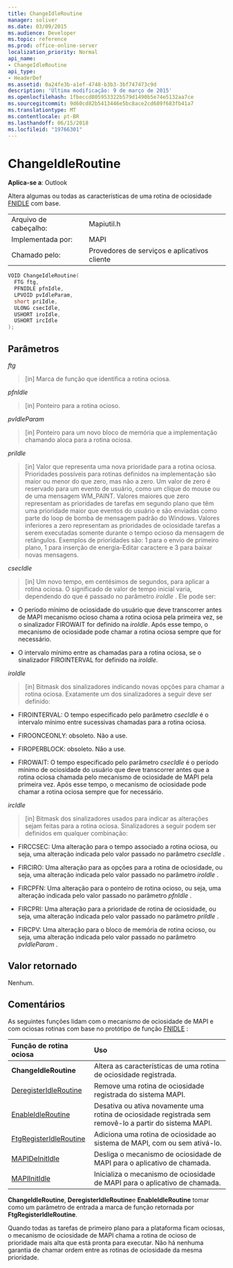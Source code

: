 ```yaml
---
title: ChangeIdleRoutine
manager: soliver
ms.date: 03/09/2015
ms.audience: Developer
ms.topic: reference
ms.prod: office-online-server
localization_priority: Normal
api_name:
- ChangeIdleRoutine
api_type:
- HeaderDef
ms.assetid: 0a24fe3b-a1ef-4748-b3b3-3bf747473c9d
description: 'Última modificação: 9 de março de 2015'
ms.openlocfilehash: 1fbeccd805953322b579d1490b5e74e5132aa7ce
ms.sourcegitcommit: 9d60cd82b5413446e5bc8ace2cd689f683fb41a7
ms.translationtype: MT
ms.contentlocale: pt-BR
ms.lasthandoff: 06/15/2018
ms.locfileid: "19766301"
---
```

# <a name="changeidleroutine"></a>ChangeIdleRoutine

**Aplica-se a**: Outlook 
  
Altera algumas ou todas as características de uma rotina de ociosidade [FNIDLE](fnidle.md) com base. 
  
|||
|:-----|:-----|
|Arquivo de cabeçalho:  <br/> |Mapiutil.h  <br/> |
|Implementada por:  <br/> |MAPI  <br/> |
|Chamado pelo:  <br/> |Provedores de serviços e aplicativos cliente  <br/> |
   
```cpp
VOID ChangeIdleRoutine(
  FTG ftg,
  PFNIDLE pfnIdle,
  LPVOID pvIdleParam,
  short priIdle,
  ULONG csecIdle,
  USHORT iroIdle,
  USHORT ircIdle
);
```

## <a name="parameters"></a>Parâmetros

_ftg_
  
> [in] Marca de função que identifica a rotina ociosa. 
    
_pfnIdle_
  
> [in] Ponteiro para a rotina ocioso. 
    
_pvIdleParam_
  
> [in] Ponteiro para um novo bloco de memória que a implementação chamando aloca para a rotina ociosa. 
    
_priIdle_
  
> [in] Valor que representa uma nova prioridade para a rotina ociosa. Prioridades possíveis para rotinas definidos na implementação são maior ou menor do que zero, mas não a zero. Um valor de zero é reservado para um evento de usuário, como um clique do mouse ou de uma mensagem WM_PAINT. Valores maiores que zero representam as prioridades de tarefas em segundo plano que têm uma prioridade maior que eventos do usuário e são enviadas como parte do loop de bomba de mensagem padrão do Windows. Valores inferiores a zero representam as prioridades de ociosidade tarefas a serem executadas somente durante o tempo ocioso da mensagem de retângulos. Exemplos de prioridades são: 1 para o envio de primeiro plano, 1 para inserção de energia-Editar caractere e 3 para baixar novas mensagens.
    
_csecIdle_
  
> [in] Um novo tempo, em centésimos de segundos, para aplicar a rotina ociosa. O significado de valor de tempo inicial varia, dependendo do que é passado no parâmetro _iroIdle_ . Ele pode ser: 
    
  - O período mínimo de ociosidade do usuário que deve transcorrer antes de MAPI mecanismo ocioso chama a rotina ociosa pela primeira vez, se o sinalizador FIROWAIT for definido na _iroIdle_. Após esse tempo, o mecanismo de ociosidade pode chamar a rotina ociosa sempre que for necessário. 
    
  - O intervalo mínimo entre as chamadas para a rotina ociosa, se o sinalizador FIROINTERVAL for definido na _iroIdle_. 
    
_iroIdle_
  
> [in] Bitmask dos sinalizadores indicando novas opções para chamar a rotina ociosa. Exatamente um dos sinalizadores a seguir deve ser definido:
    
  - FIROINTERVAL: O tempo especificado pelo parâmetro _csecIdle_ é o intervalo mínimo entre sucessivas chamadas para a rotina ociosa. 
      
  - FIROONCEONLY: obsoleto. Não a use. 
      
  - FIROPERBLOCK: obsoleto. Não a use. 
      
  - FIROWAIT: O tempo especificado pelo parâmetro _csecIdle_ é o período mínimo de ociosidade do usuário que deve transcorrer antes que a rotina ociosa chamada pelo mecanismo de ociosidade de MAPI pela primeira vez. Após esse tempo, o mecanismo de ociosidade pode chamar a rotina ociosa sempre que for necessário. 
    
_ircIdle_
  
> [in] Bitmask dos sinalizadores usados para indicar as alterações sejam feitas para a rotina ociosa. Sinalizadores a seguir podem ser definidos em qualquer combinação:
    
  - FIRCCSEC: Uma alteração para o tempo associado a rotina ociosa, ou seja, uma alteração indicada pelo valor passado no parâmetro _csecIdle_ . 
      
  - FIRCIRO: Uma alteração para as opções para a rotina de ociosidade, ou seja, uma alteração indicada pelo valor passado no parâmetro _iroIdle_ . 
      
  - FIRCPFN: Uma alteração para o ponteiro de rotina ocioso, ou seja, uma alteração indicada pelo valor passado no parâmetro _pfnIdle_ . 
      
  - FIRCPRI: Uma alteração para a prioridade de rotina de ociosidade, ou seja, uma alteração indicada pelo valor passado no parâmetro _priIdle_ . 
      
  - FIRCPV: Uma alteração para o bloco de memória de rotina ocioso, ou seja, uma alteração indicada pelo valor passado no parâmetro _pvIdleParam_ . 
    
## <a name="return-value"></a>Valor retornado

Nenhum.
  
## <a name="remarks"></a>Comentários

As seguintes funções lidam com o mecanismo de ociosidade de MAPI e com ociosas rotinas com base no protótipo de função [FNIDLE](fnidle.md) : 
  
|**Função de rotina ociosa**|**Uso**|
|:-----|:-----|
|**ChangeIdleRoutine** <br/> |Altera as características de uma rotina de ociosidade registrada.  <br/> |
|[DeregisterIdleRoutine](deregisteridleroutine.md) <br/> |Remove uma rotina de ociosidade registrada do sistema MAPI.  <br/> |
|[EnableIdleRoutine](enableidleroutine.md) <br/> |Desativa ou ativa novamente uma rotina de ociosidade registrada sem removê-lo a partir do sistema MAPI.  <br/> |
|[FtgRegisterIdleRoutine](ftgregisteridleroutine.md) <br/> |Adiciona uma rotina de ociosidade ao sistema de MAPI, com ou sem ativá-lo.  <br/> |
|[MAPIDeInitIdle](mapideinitidle.md) <br/> |Desliga o mecanismo de ociosidade de MAPI para o aplicativo de chamada.  <br/> |
|[MAPIInitIdle](mapiinitidle.md) <br/> |Inicializa o mecanismo de ociosidade de MAPI para o aplicativo de chamada.  <br/> |
   
**ChangeIdleRoutine**, **DeregisterIdleRoutine**e **EnableIdleRoutine** tomar como um parâmetro de entrada a marca de função retornada por **FtgRegisterIdleRoutine**. 
  
Quando todas as tarefas de primeiro plano para a plataforma ficam ociosas, o mecanismo de ociosidade de MAPI chama a rotina de ocioso de prioridade mais alta que está pronta para executar. Não há nenhuma garantia de chamar ordem entre as rotinas de ociosidade da mesma prioridade. 
  

